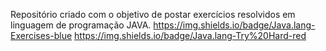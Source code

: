Repositório criado com o objetivo de postar exercícios resolvidos em linguagem de programação JAVA.
https://img.shields.io/badge/Java.lang-Exercises-blue
https://img.shields.io/badge/Java.lang-Try%20Hard-red
